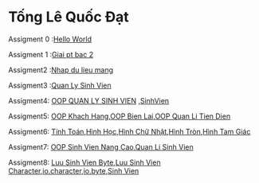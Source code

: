 # Tống Lê Quốc Đạt

Assigment 0 :[Hello World](https://github.com/FASTTRACKSE/FFSE1703.JavaCore/blob/master/Assignments/DatTLQ/HelloWord/src/HelloWorld.java)

Assigment 1 :[Giai pt bac 2](https://github.com/FASTTRACKSE/FFSE1703.JavaCore/blob/master/Assignments/DatTLQ/Ass1/src/assigment1/Giaibac2.java)

Assigment2 :[Nhap du lieu mang](https://github.com/FASTTRACKSE/FFSE1703.JavaCore/blob/master/Assignments/DatTLQ/Ass2/src/assigment2/vidu2.java)

Assigment3 :[Quan Ly Sinh Vien](https://github.com/FASTTRACKSE/FFSE1703.JavaCore/blob/master/Assignments/DatTLQ/MenuOfMe/src/fasttrack/edu/vn/practice/School.java)

Assigment4: [OOP QUAN LY SINH VIEN](https://github.com/FASTTRACKSE/FFSE1703.JavaCore/blob/master/Assignments/DatTLQ/MyStu/src/sinhvien/QuanLySinhVien.java) ,[SinhVien](https://github.com/FASTTRACKSE/FFSE1703.JavaCore/blob/master/Assignments/DatTLQ/MyStu/src/sinhvien/Student.java)

Assigment5: [OOP Khach Hang](https://github.com/FASTTRACKSE/FFSE1703.JavaCore/blob/master/Assignments/DatTLQ/OOP%20QuanLyTienDien/src/ffse1703002/model/KhachHang.java),[OOP Bien Lai](https://github.com/FASTTRACKSE/FFSE1703.JavaCore/blob/master/Assignments/DatTLQ/OOP%20QuanLyTienDien/src/ffse1703002/model/BienLai.java),[OOP Quan Li Tien Dien](https://github.com/FASTTRACKSE/FFSE1703.JavaCore/blob/master/Assignments/DatTLQ/OOP%20QuanLyTienDien/src/ffse1703022/main/QuanLyTienDien.java)

Assigment6: [Tính Toán](https://github.com/FASTTRACKSE/FFSE1703.JavaCore/blob/master/Assignments/DatTLQ/HinhHoc/src/hinhhoc/main/TinhToan.java),[Hình Học](https://github.com/FASTTRACKSE/FFSE1703.JavaCore/blob/master/Assignments/DatTLQ/HinhHoc/src/hinhhoc/model/HinhHoc.java),[Hình Chữ Nhật](https://github.com/FASTTRACKSE/FFSE1703.JavaCore/blob/master/Assignments/DatTLQ/HinhHoc/src/hinhhoc/model/HinhChuNhat.java),[Hình Tròn](https://github.com/FASTTRACKSE/FFSE1703.JavaCore/blob/master/Assignments/DatTLQ/HinhHoc/src/hinhhoc/model/HinhTron.java),[Hình Tam Giác](https://github.com/FASTTRACKSE/FFSE1703.JavaCore/blob/master/Assignments/DatTLQ/HinhHoc/src/hinhhoc/model/HinhTamGiac.java)

Assigment7: [OOP Sinh Vien Nang Cao](https://github.com/FASTTRACKSE/FFSE1703.JavaCore/blob/master/Assignments/DatTLQ/OOPStudent/src/sinhvien/model/SinhVien.java),[Quan Li Sinh Vien](https://github.com/FASTTRACKSE/FFSE1703.JavaCore/blob/master/Assignments/DatTLQ/OOPStudent/src/quanli/main/QuanLiSV.java)

Assigment8: [Luu Sinh Vien Byte](https://github.com/FASTTRACKSE/FFSE1703.JavaCore/blob/master/Assignments/DatTLQ/OOPStudent/src/quanli/main/QuanLiSV.java),[Luu Sinh Vien Character](https://github.com/FASTTRACKSE/FFSE1703.JavaCore/blob/master/Assignments/DatTLQ/OOPStudent/src/quanli/main/QuanLySV.java),[io.character](https://github.com/FASTTRACKSE/FFSE1703.JavaCore/blob/master/Assignments/DatTLQ/OOPStudent/src/quanlisinhvien/io/TextFileFactory.java),[io.byte](https://github.com/FASTTRACKSE/FFSE1703.JavaCore/blob/master/Assignments/DatTLQ/OOPStudent/src/quanlisinhvien/io/SerializeFileFactory.java),[Sinh Vien](https://github.com/FASTTRACKSE/FFSE1703.JavaCore/blob/master/Assignments/DatTLQ/OOPStudent/src/quanli/main/QuanLiSV.java)

